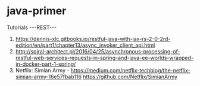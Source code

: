 # java-primer

Tutorials
---REST---
1. https://dennis-xlc.gitbooks.io/restful-java-with-jax-rs-2-0-2rd-edition/en/part1/chapter13/async_invoker_client_api.html
2. http://spiral-architect.pl/2016/04/25/asynchronous-processing-of-restful-web-services-requests-in-spring-and-java-ee-worlds-wrapped-in-docker-part-1-spring/
3. Netflix: Simian Army - 
    https://medium.com/netflix-techblog/the-netflix-simian-army-16e57fbab116
    https://github.com/Netflix/SimianArmy
